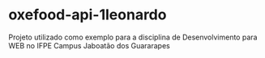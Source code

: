 # oxefood-api-1leonardo
Projeto utilizado como exemplo para a disciplina de Desenvolvimento para WEB no IFPE Campus Jaboatão dos Guararapes
